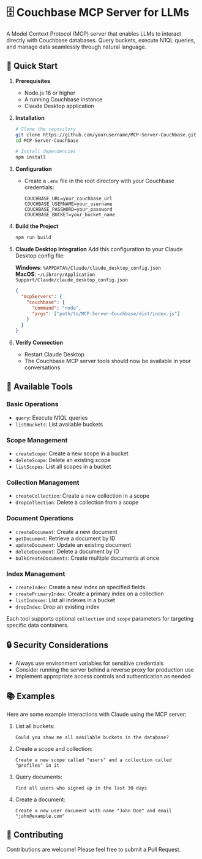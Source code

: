 # 🗄️ Couchbase MCP Server for LLMs

A Model Context Protocol (MCP) server that enables LLMs to interact directly with Couchbase databases. Query buckets, execute N1QL queries, and manage data seamlessly through natural language.

## 🚀 Quick Start

1. **Prerequisites**
   - Node.js 16 or higher
   - A running Couchbase instance
   - Claude Desktop application

2. **Installation**
   ```bash
   # Clone the repository
   git clone https://github.com/yourusername/MCP-Server-Couchbase.git
   cd MCP-Server-Couchbase

   # Install dependencies
   npm install
   ```

3. **Configuration**
   - Create a `.env` file in the root directory with your Couchbase credentials:
     ```env
     COUCHBASE_URL=your_couchbase_url
     COUCHBASE_USERNAME=your_username
     COUCHBASE_PASSWORD=your_password
     COUCHBASE_BUCKET=your_bucket_name
     ```

4. **Build the Project**
   ```bash
   npm run build
   ```

5. **Claude Desktop Integration**
   Add this configuration to your Claude Desktop config file:

   **Windows**: `%APPDATA%/Claude/claude_desktop_config.json`  
   **MacOS**: `~/Library/Application Support/Claude/claude_desktop_config.json`

   ```json
   {
     "mcpServers": {
       "couchbase": {
         "command": "node",
         "args": ["path/to/MCP-Server-Couchbase/dist/index.js"]
       }
     }
   }
   ```

6. **Verify Connection**
   - Restart Claude Desktop
   - The Couchbase MCP server tools should now be available in your conversations

## 📝 Available Tools

### Basic Operations
- `query`: Execute N1QL queries
- `listBuckets`: List available buckets

### Scope Management
- `createScope`: Create a new scope in a bucket
- `deleteScope`: Delete an existing scope
- `listScopes`: List all scopes in a bucket

### Collection Management
- `createCollection`: Create a new collection in a scope
- `dropCollection`: Delete a collection from a scope

### Document Operations
- `createDocument`: Create a new document
- `getDocument`: Retrieve a document by ID
- `updateDocument`: Update an existing document
- `deleteDocument`: Delete a document by ID
- `bulkCreateDocuments`: Create multiple documents at once

### Index Management
- `createIndex`: Create a new index on specified fields
- `createPrimaryIndex`: Create a primary index on a collection
- `listIndexes`: List all indexes in a bucket
- `dropIndex`: Drop an existing index

Each tool supports optional `collection` and `scope` parameters for targeting specific data containers.

## 🔒 Security Considerations

- Always use environment variables for sensitive credentials
- Consider running the server behind a reverse proxy for production use
- Implement appropriate access controls and authentication as needed

## 📚 Examples

Here are some example interactions with Claude using the MCP server:

1. List all buckets:
   ```
   Could you show me all available buckets in the database?
   ```

2. Create a scope and collection:
   ```
   Create a new scope called "users" and a collection called "profiles" in it
   ```

3. Query documents:
   ```
   Find all users who signed up in the last 30 days
   ```

4. Create a document:
   ```
   Create a new user document with name "John Doe" and email "john@example.com"
   ```

## 🤝 Contributing

Contributions are welcome! Please feel free to submit a Pull Request. 